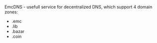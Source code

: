 EmcDNS - usefull service for decentralized DNS, which support 4 domain zones:
* .emc
* .lib
* .bazar
* .coin